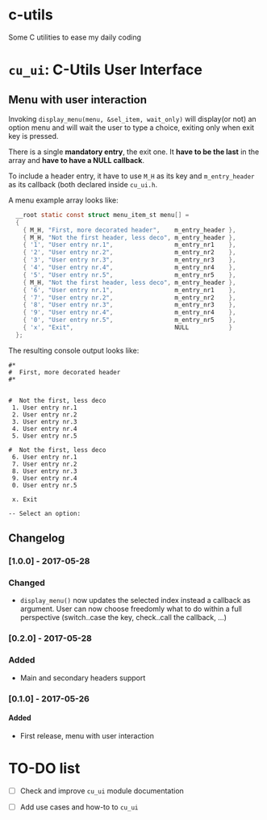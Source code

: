 # c-utils

Some C utilities to ease my daily coding


# `cu_ui`: C-Utils User Interface


## Menu with user interaction

Invoking `display_menu(menu, &sel_item, wait_only)` will display(or not) an option menu and will wait the user to type a choice, exiting only when exit key is pressed.

There is a single **mandatory entry**, the exit one. It **have to be the last** in the array and **have to have a NULL callback**.

To include a header entry, it have to use `M_H` as its key and `m_entry_header` as its callback (both declared inside `cu_ui.h`.

A menu example array looks like:

```C
  __root static const struct menu_item_st menu[] =
  {
    { M_H, "First, more decorated header",    m_entry_header },
    { M_H, "Not the first header, less deco", m_entry_header },
    { '1', "User entry nr.1",                 m_entry_nr1    },
    { '2', "User entry nr.2",                 m_entry_nr2    },
    { '3', "User entry nr.3",                 m_entry_nr3    },
    { '4', "User entry nr.4",                 m_entry_nr4    },
    { '5', "User entry nr.5",                 m_entry_nr5    },
    { M_H, "Not the first header, less deco", m_entry_header },
    { '6', "User entry nr.1",                 m_entry_nr1    },
    { '7', "User entry nr.2",                 m_entry_nr2    },
    { '8', "User entry nr.3",                 m_entry_nr3    },
    { '9', "User entry nr.4",                 m_entry_nr4    },
    { '0', "User entry nr.5",                 m_entry_nr5    },
    { 'x', "Exit",                            NULL           }
  };
```

The resulting console output looks like:

```
#*
#  First, more decorated header
#*


#  Not the first, less deco
 1. User entry nr.1
 2. User entry nr.2
 3. User entry nr.3
 4. User entry nr.4
 5. User entry nr.5

#  Not the first, less deco
 6. User entry nr.1
 7. User entry nr.2
 8. User entry nr.3
 9. User entry nr.4
 0. User entry nr.5

 x. Exit

-- Select an option:
```


## Changelog

### [1.0.0] - 2017-05-28

### Changed

- `display_menu()` now updates the selected index instead a callback as argument. User can now choose freedomly what to do within a full perspective (switch..case the key, check..call the callback, ...)


### [0.2.0] - 2017-05-28

### Added

- Main and secondary headers support


### [0.1.0] - 2017-05-26

#### Added

- First release, menu with user interaction


# TO-DO list

- [ ] Check and improve `cu_ui` module documentation
- [ ] Add use cases and how-to to `cu_ui`

